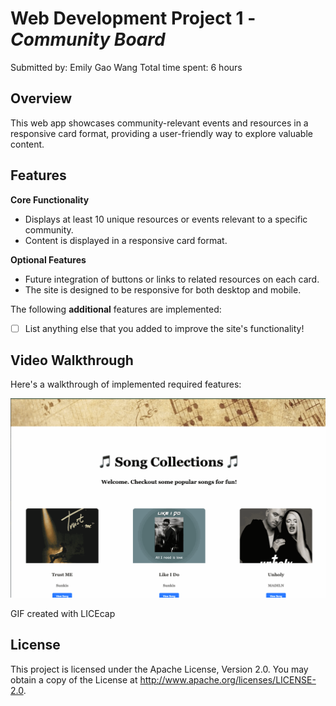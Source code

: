 # Web Development Project 1 - *Community Board*

Submitted by: Emily Gao Wang
Total time spent: 6 hours

## Overview

This web app showcases community-relevant events and resources in a responsive card format, providing a user-friendly way to explore valuable content.

## Features

**Core Functionality**

- Displays at least 10 unique resources or events relevant to a specific community.
- Content is displayed in a responsive card format.

**Optional Features**

- Future integration of buttons or links to related resources on each card.
- The site is designed to be responsive for both desktop and mobile.

The following **additional** features are implemented:

* [ ] List anything else that you added to improve the site's functionality!

## Video Walkthrough

Here's a walkthrough of implemented required features:

<img src='pj1.gif' title='Video Walkthrough' width='' alt='Video Walkthrough' />

<!-- Replace this with whatever GIF tool you used! -->
GIF created with LICEcap  
<!-- Recommended tools:
[Kap](https://getkap.co/) for macOS
[ScreenToGif](https://www.screentogif.com/) for Windows
[peek](https://github.com/phw/peek) for Linux. -->

## License

This project is licensed under the Apache License, Version 2.0. You may obtain a copy of the License at http://www.apache.org/licenses/LICENSE-2.0.
